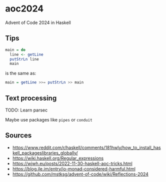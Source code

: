 # aoc2024

Advent of Code 2024 in Haskell

## Tips

```haskell
main = do
  line <- getLine
  putStrLn line
  main 
```
is the same as:
```haskell
main = getLine >>= putStrLn >> main
```

## Text processing

TODO: Learn parsec

Maybe use packages like `pipes` or `conduit`

## Sources

- <https://www.reddit.com/r/haskell/comments/181hwly/how_to_install_haskell_packageslibraries_globally/>
- <https://wiki.haskell.org/Regular_expressions>
- <https://wjwh.eu/posts/2022-11-30-haskell-aoc-tricks.html>
- <https://blog.jle.im/entry/io-monad-considered-harmful.html>
- <https://github.com/mstksg/advent-of-code/wiki/Reflections-2024>
